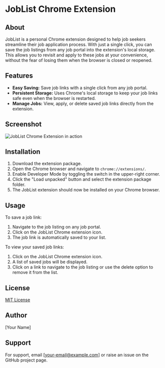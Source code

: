 # JobList Chrome Extension

## About

JobList is a personal Chrome extension designed to help job seekers streamline their job application process. With just a single click, you can save the job listings from any job portal into the extension's local storage. This allows you to revisit and apply to these jobs at your convenience, without the fear of losing them when the browser is closed or reopened.

## Features

- **Easy Saving:** Save job links with a single click from any job portal.
- **Persistent Storage:** Uses Chrome's local storage to keep your job links safe even when the browser is restarted.
- **Manage Jobs:** View, apply, or delete saved job links directly from the extension.

## Screenshot

![JobList Chrome Extension in action](./path-to-screenshot)

## Installation

1. Download the extension package.
2. Open the Chrome browser and navigate to `chrome://extensions/`.
3. Enable Developer Mode by toggling the switch in the upper-right corner.
4. Click the "Load unpacked" button and select the extension package folder.
5. The JobList extension should now be installed on your Chrome browser.

## Usage

To save a job link:
1. Navigate to the job listing on any job portal.
2. Click on the JobList Chrome extension icon.
3. The job link is automatically saved to your list.

To view your saved job links:
1. Click on the JobList Chrome extension icon.
2. A list of saved jobs will be displayed.
3. Click on a link to navigate to the job listing or use the delete option to remove it from the list.

## License

[MIT License](./LICENSE)

## Author

[Your Name]

## Support

For support, email [your-email@example.com] or raise an issue on the GitHub project page.

